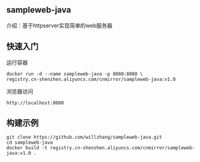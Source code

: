 ## sampleweb-java

介绍：基于httpserver实现简单的web服务器

## 快速入门

运行容器

```
docker run -d --name sampleweb-java -p 8080:8080 \
registry.cn-shenzhen.aliyuncs.com/cnmirror/sampleweb-java:v1.0
```

浏览器访问

```
http://localhost:8080
```

## 构建示例

```
git clone https://github.com/willzhang/sampleweb-java.git
cd sampleweb-java
docker build -t registry.cn-shenzhen.aliyuncs.com/cnmirror/sampleweb-java:v1.0 .
```

